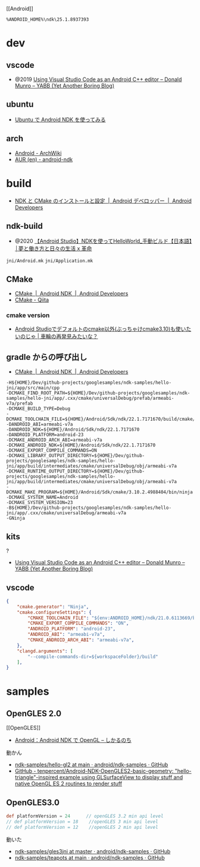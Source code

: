 [[Android]]

`%ANDROID_HOME%\ndk\25.1.8937393`

# dev
## vscode
- @2019 [Using Visual Studio Code as an Android C++ editor – Donald Munro – YABB (Yet Another Boring Blog)](https://donaldmunro.github.io/VSCode-Android-CC/)
## ubuntu
- [Ubuntu で Android NDK を使ってみる](https://www.kkaneko.jp/pro/js/andk.html)
## arch
- [Android - ArchWiki](https://wiki.archlinux.jp/index.php/Android)
- [AUR (en) - android-ndk](https://aur.archlinux.org/packages/android-ndk)

# build
- [NDK と CMake のインストールと設定  |  Android デベロッパー  |  Android Developers](https://developer.android.com/studio/projects/install-ndk?hl=ja)

## ndk-build
- @2020 [【Android Studio】NDKを使ってHelloWorld_手動ビルド【日本語】│夢と働き方と日々の生活 x 革命](https://kehalife.com/android-studio-ndk-manual/)

`jni/Android.mk`
`jni/Application.mk`

## CMake
- [CMake  |  Android NDK  |  Android Developers](https://developer.android.com/ndk/guides/cmake?hl=ja)
- [CMake - Qiita](https://qiita.com/niusounds/items/1c799475caf981eb2335)

### cmake version
- [Android Studioでデフォルトのcmake以外(ぶっちゃけcmake3.10)も使いたいのじゃ | 車輪の再発見みたいな？](https://serenegiant.com/blog/?p=3676)

## gradle からの呼び出し
- [CMake  |  Android NDK  |  Android Developers](https://developer.android.com/ndk/guides/cmake?hl=ja)
```
-H${HOME}/Dev/github-projects/googlesamples/ndk-samples/hello-jni/app/src/main/cpp
-DCMAKE_FIND_ROOT_PATH=${HOME}/Dev/github-projects/googlesamples/ndk-samples/hello-jni/app/.cxx/cmake/universalDebug/prefab/armeabi-v7a/prefab
-DCMAKE_BUILD_TYPE=Debug
-DCMAKE_TOOLCHAIN_FILE=${HOME}/Android/Sdk/ndk/22.1.7171670/build/cmake/android.toolchain.cmake
-DANDROID_ABI=armeabi-v7a
-DANDROID_NDK=${HOME}/Android/Sdk/ndk/22.1.7171670
-DANDROID_PLATFORM=android-23
-DCMAKE_ANDROID_ARCH_ABI=armeabi-v7a
-DCMAKE_ANDROID_NDK=${HOME}/Android/Sdk/ndk/22.1.7171670
-DCMAKE_EXPORT_COMPILE_COMMANDS=ON
-DCMAKE_LIBRARY_OUTPUT_DIRECTORY=${HOME}/Dev/github-projects/googlesamples/ndk-samples/hello-jni/app/build/intermediates/cmake/universalDebug/obj/armeabi-v7a
-DCMAKE_RUNTIME_OUTPUT_DIRECTORY=${HOME}/Dev/github-projects/googlesamples/ndk-samples/hello-jni/app/build/intermediates/cmake/universalDebug/obj/armeabi-v7a
-DCMAKE_MAKE_PROGRAM=${HOME}/Android/Sdk/cmake/3.10.2.4988404/bin/ninja
-DCMAKE_SYSTEM_NAME=Android
-DCMAKE_SYSTEM_VERSION=23
-B${HOME}/Dev/github-projects/googlesamples/ndk-samples/hello-jni/app/.cxx/cmake/universalDebug/armeabi-v7a
-GNinja
```

## kits
?
- [Using Visual Studio Code as an Android C++ editor – Donald Munro – YABB (Yet Another Boring Blog)](https://donaldmunro.github.io/VSCode-Android-CC/)

## vscode

```json
{
    "cmake.generator": "Ninja",
    "cmake.configureSettings": {
        "CMAKE_TOOLCHAIN_FILE": "${env:ANDROID_HOME}/ndk/21.0.6113669/build/cmake/android.toolchain.cmake",
        "CMAKE_EXPORT_COMPILE_COMMANDS": "ON",
        "ANDROID_PLATFORM": "android-23",
        "ANDROID_ABI": "armeabi-v7a",
        "CMAKE_ANDROID_ARCH_ABI": "armeabi-v7a",
    },
    "clangd.arguments": [
        "--compile-commands-dir=${workspaceFolder}/build"
    ],
}
```

# samples
## OpenGLES 2.0
[[OpenGLES]]
- [Android：Android NDK で OpenGL – しかるのち](https://shikarunochi.matrix.jp/?p=4097)

動かん
- [ndk-samples/hello-gl2 at main · android/ndk-samples · GitHub](https://github.com/android/ndk-samples/tree/main/hello-gl2)
- [GitHub - tenpercent/Android-NDK-OpenGLES2-basic-geometry: "hello-triangle"-inspired example using GLSurfaceView to display stuff and native OpenGL ES 2 routines to render stuff](https://github.com/tenpercent/Android-NDK-OpenGLES2-basic-geometry)

## OpenGLES3.0
```build.gradle
def platformVersion = 24      // openGLES 3.2 min api level  
// def platformVersion = 18    //openGLES 3 min api level  
// def platformVersion = 12    //openGLES 2 min api level
```

動いた
- [ndk-samples/gles3jni at master · android/ndk-samples · GitHub](https://github.com/android/ndk-samples/tree/master/gles3jni/)
- [ndk-samples/teapots at main · android/ndk-samples · GitHub](https://github.com/android/ndk-samples/tree/main/teapots)
